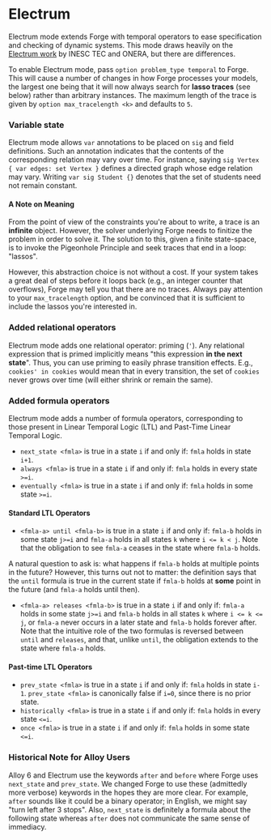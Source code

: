 # Electrum

Electrum mode extends Forge with temporal operators to ease specification and checking of dynamic systems. This mode draws heavily on the [Electrum work](http://haslab.github.io/Electrum/) by INESC TEC and ONERA, but there are differences.

To enable Electrum mode, pass `option problem_type temporal` to Forge. This will cause a number of changes in how Forge processes your models, the largest one being that it will now always search for **lasso traces** (see below) rather than arbitrary instances. The maximum length of the trace is given by `option max_tracelength <k>` and defaults to `5`.

### Variable state

Electrum mode allows `var` annotations to be placed on `sig` and field definitions. Such an annotation indicates that the contents of the corresponding relation may vary over time. For instance, saying `sig Vertex { var edges: set Vertex }` defines a directed graph whose edge relation may vary. Writing `var sig Student {}` denotes that the set of students need not remain constant.

#### A Note on Meaning

From the point of view of the constraints you're about to write, a trace is an **infinite** object. However, the solver underlying Forge needs to finitize the problem in order to solve it. The solution to this, given a finite state-space, is to invoke the Pigeonhole Principle and seek traces that end in a loop: "lassos".

However, this abstraction choice is not without a cost. If your system takes a great deal of steps before it loops back (e.g., an integer counter that overflows), Forge may tell you that there are no traces. Always pay attention to your `max_tracelength` option, and be convinced that it is sufficient to include the lassos you're interested in.

### Added relational operators

Electrum mode adds one relational operator: priming (`'`). Any relational expression that is primed implicitly means "this expression **in the next state**". Thus, you can use priming to easily phrase transition effects. E.g., `cookies' in cookies` would mean that in every transition, the set of `cookies` never grows over time (will either shrink or remain the same).

### Added formula operators

Electrum mode adds a number of formula operators, corresponding to those present in Linear Temporal Logic (LTL) and Past-Time Linear Temporal Logic.

* `next_state <fmla>` is true in a state `i` if and only if: `fmla` holds in state `i+1`.
* `always <fmla>` is true in a state `i` if and only if: `fmla` holds in every state `>=i`.
* `eventually <fmla>` is true in a state `i` if and only if: `fmla` holds in some state `>=i`.

#### Standard LTL Operators

* `<fmla-a> until <fmla-b>` is true in a state `i` if and only if: `fmla-b` holds in some state `j>=i` and `fmla-a` holds in all states `k` where `i <= k < j`. Note that the obligation to see `fmla-a` ceases in the state where `fmla-b` holds.

A natural question to ask is: what happens if `fmla-b` holds at multiple points in the future? However, this turns out not to matter: the definition says that the `until` formula is true in the current state if `fmla-b` holds at **some** point in the future (and `fmla-a` holds until then).

* `<fmla-a> releases <fmla-b>` is true in a state `i` if and only if: `fmla-a` holds in some state `j>=i` and `fmla-b` holds in all states `k` where `i <= k <= j`, or `fmla-a` never occurs in a later state and `fmla-b` holds forever after. Note that the intuitive role of the two formulas is reversed between `until` and `releases`, and that, unlike `until`, the obligation extends to the state where `fmla-a` holds.

#### Past-time LTL Operators

* `prev_state <fmla>` is true in a state `i` if and only if: `fmla` holds in state `i-1`. `prev_state <fmla>` is canonically false if `i=0`, since there is no prior state.
* `historically <fmla>` is true in a state `i` if and only if: `fmla` holds in every state `<=i`.
* `once <fmla>` is true in a state `i` if and only if: `fmla` holds in some state `<=i`.

### Historical Note for Alloy Users

Alloy 6 and Electrum use the keywords `after` and `before` where Forge uses `next_state` and `prev_state`. We changed Forge to use these (admittedly more verbose) keywords in the hopes they are more clear. For example, `after` sounds like it could be a binary operator; in English, we might say "turn left after 3 stops". Also, `next_state` is definitely a formula about the following state whereas `after` does not communicate the same sense of immediacy.
